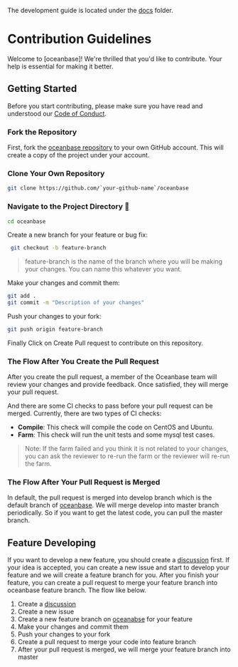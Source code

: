 The development guide is located under the [docs](docs/README.md) folder.

# Contribution Guidelines 

Welcome to [oceanbase]! We're thrilled that you'd like to contribute. Your help is essential for making it better.

## Getting Started

Before you start contributing, please make sure you have read and understood our [Code of Conduct](CODE_OF_CONDUCT.md).

### Fork the Repository

First, fork the [oceanbase repository](https://github.com/oceanbase/oceanbase) to your own GitHub account. This will create a copy of the project under your account.


### Clone Your Own Repository
```bash
git clone https://github.com/`your-github-name`/oceanbase
```
### Navigate to the Project Directory 📁
```bash
cd oceanbase
```
Create a new branch for your feature or bug fix:
```bash
 git checkout -b feature-branch
```

> feature-branch is the name of the branch where you will be making your changes. You can name this whatever you want.

Make your changes and commit them:
```bash
git add .
git commit -m "Description of your changes"
```
Push your changes to your fork:
```bash
git push origin feature-branch
```
Finally Click on Create Pull request to contribute on this repository.

### The Flow After You Create the Pull Request
After you create the pull request, a member of the Oceanbase team will review your changes and provide feedback. Once satisfied, they will merge your pull request.

And there are some CI checks to pass before your pull request can be merged. Currently, there are two types of CI checks:
- **Compile**: This check will compile the code on CentOS and Ubuntu.
- **Farm**: This check will run the unit tests and some mysql test cases.

> Note: If the farm failed and you think it is not related to your changes, you can ask the reviewer to re-run the farm or the reviewer will re-run the farm.

### The Flow After Your Pull Request is Merged
In default, the pull request is merged into develop branch which is the default branch of [oceanbase](https://github.com/oceanbase/oceanabse). We will merge develop into master branch periodically. So if you want to get the latest code, you can pull the master branch.

## Feature Developing
If you want to develop a new feature, you should create a [discussion](https://github.com/oceanbase/oceanbase/discussions/new/choose) first. If your idea is accepted, you can create a new issue and start to develop your feature and we will create a feature branch for you. After you finish your feature, you can create a pull request to merge your feature branch into oceanbase feature branch. The flow like below.

1. Create a [discussion](https://github.com/oceanbase/oceanbase/discussions/new/choose)
2. Create a new issue
3. Create a new feature branch on [oceanabse](https://github.com/oceanbase/oceanbase) for your feature
4. Make your changes and commit them
5. Push your changes to your fork
6. Create a pull request to merge your code into feature branch
7. After your pull request is merged, we will merge your feature branch into master
